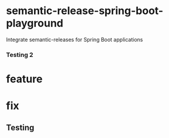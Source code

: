 # semantic-release-spring-boot-playground
Integrate semantic-releases for Spring Boot applications


### Testing 2


# feature

# fix

## Testing
